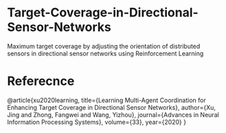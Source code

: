 # Target-Coverage-in-Directional-Sensor-Networks
Maximum target coverage by adjusting the orientation of distributed sensors in directional sensor networks using Reinforcement Learning

# Referecnce
@article{xu2020learning,
  title={Learning Multi-Agent Coordination for Enhancing Target Coverage in Directional Sensor Networks},
  author={Xu, Jing and Zhong, Fangwei and Wang, Yizhou},
  journal={Advances in Neural Information Processing Systems},
  volume={33},
  year={2020}
}
